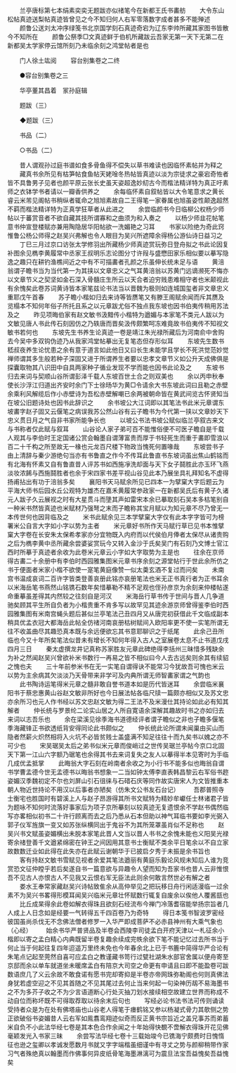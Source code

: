 <!-- { "loadSidebar": true } -->
　　兰亭唐标第七本绢素奕奕无题跋亦似禇笔今在新都王氏书畵舫 
　　大令东山松帖真迹送梨帖真迹皆曾见之今不知归何人右军零落数字成者甚多不能殚述 
　　颜鲁公送刘太冲序绿笺书北京国学刻石真迹奇宕为辽东李帅所藏其家图书皆散今不知所在 
　　颜鲁公祭季□文真迹鲜于伯机所藏跋云吾家无第一天下无第二在新都吴太学家停云馆所刻乃未临余刻之鸿堂帖者是也 

　　门人徐土竑阅 
　　容台别集卷之二终 

　　●容台别集卷之三 

　　华亭董其昌着　冡孙庭辑 

　　题跋（三） 

　　◆题跋（三） 

　　书品（二） 

　　○书品（二） 

　　昔人谓观孙过庭书谱如食多骨鱼得不偿失以草书难读也因临怀素帖并为释之 
　　藏真书余所见有枯笋帖食鱼帖天姥唫冬热帖皆真迹以淡为宗徒求之豪宕奇恠者皆不具鲁男子见者也颜平原云张长史虽天姿超逸妙糿古今而楷法精详特为真正吁素师之衣钵学书者请以一瓣香供养之 
　　余每临怀素自叙帖皆以大令笔意求之黄长睿云米芾见阁帖书稍纵者辄命之旭旭素故自二王得笔一家眷属也旭虽姿性颠逸超然不羁而楷法精详特为正真学狂草者从此进之 
　　余尝临颜书今日临柳公权杨少师帖以于蕃赏音者不欲自藏其技所谓寡和之曲须为和入奏之 
　　以杨少师韭花帖笔意书仲宣登楼赋亦兼用陶隐居华阳帖欲一洗媚艳之习耳 
　　书家以险绝为奇此窍惟鲁公杨公师得之赵吴兴弗解也令人眼目为吴兴所遮障余得杨公游仙诗日益习之 
　　丁巳三月过京口访张太学修羽出所藏杨少师真迹赏玩弥日登舟拟之书此论因复补图余见檇李黄履常中丞家王叔明乐志论图分寸许叚与盛懋田家乐相似要以摹写隐逸之趣只在耕钓渔樵间近之中有不可描畵者孔颜之乐虽伸长统未足与语 
　　黄涪翁谓子瞻书当为当代第一为其挟以文章忠义之气耳黄涪翁以苏黄门远谪濒死不悔亦以文章节义之契坚如金石深入骨髓庄生所云以天合者迫穷贱患难相守者也米颠视此有余愧矣此卷苏词黄诗皆本家笔兹论书法当以晋魏为极则如连城国玺者非文章忠义重耶戊午首春 
　　苏子瞻小楷如归去来诗等皆赝笔又有滕王阁赋余闻而斥其赝及览榻本不知何年俗子所托且系之以元章跋尤俗不独点我东坡也因书伯夷传稍用苏法及之 
　　昨见项晦伯家有赵文敏书汲黯传小楷特为遒媚与本家笔不类元人跋以为文敏见唐人书此传石刻因仿之乃轶唐而晋矣汲传颇繁呵冻难竟故书伯夷传不知视文敏书若何也 
　　东坡先生书养生论真迹一卷是靖江朱光禄所藏后为河南俞中舍购去今吴中多双钩伪迹乃从我家鸿堂帖摹出无复笔态但存形似耳 
　　东坡先生数书嵇叔夜养生论忧患之余有意于道言如此他日又曰长生未能学且学长不死洪觉范妙觉禅师谓其多生般若种子深固又进于所谓养生者要以忠孝文章节义如公升天成佛俱是探囊取物其八识田中自具两家种子循业发现不学而能也因书此论及之 
　　东坡书归去来词与契顺山谷所谓彭泽千载人东坡百世土合之则双美也 
　　余以丙申秋奉使长沙浮江归道出齐安时余门下士徐旸华为黄□令请余大书东坡此词曰且勒之赤壁余乘利风解缆后作小赤壁诗为吾松赤壁解嘲已余两被朝命皆在黄武间览古怀贤知当在坡公旧题诗处也因书此辞识之 
　　余书坡公大江词即以其笔法书此米元章谓东坡畵字赵子固又云偃笔之病误我苏公然山谷有云子瞻书为今代第一挟以文章妙天下忠义贯日月之气自非书家所能争长也 
　　以坡公书法书坡公赋似临兰亭叙古来文与书称者仅此赋与叙耳 
　　山谷论人家子弟可百不能惟俗便不可医子瞻自是千载人观其与李伯时王定国诸公赏会翰墨自谓薄富贵而厚于书轻死生而重于畵即雪浪以百二十千构之所至故无一椽也元龙百尺楼下物政当愧死何置喙哉 
　　东坡尝书子由上清辞与秦少游绝句当亦有书鲁直之作今不传耳此鲁直书东坡词虽出焦山鹤铭而有北海有怀素又自有鲁直昔人评苏书如西施凈洗却面与天下女子鬪胜此亦玉环飞燕淡妆浓餙与西施鬪胜者也余于宋四家书差平视山谷见此本乃展坐具礼拜知名不虚得扬甫拈出有功于涪翁多矣 
　　襄阳书天马赋余所见已四本一为擘窠大字后题云为平海大师书后园水丘公观特为雄杰在嘉禾黄履常参政家一在新都吴氏后有黄子久诸元人跋子久云展视之时有大星贯斗而墬其声如雷宋本余已摹取刻石吴本多枯笔别自一种米书然皆真迹也米赋材乃强弩之末而子瞻称其宝月赋以为知元章不尽乃曾无一本传世何也因背临及之 
　　米书此赋余见三本学擘窠大字仅有此本字字皆可为榜署米公自言大字如小字以势为主者 
　　米元章好书所作天马赋行草已见书本惟擘窠大字卷在长安朱太保希孝家亦分宜物既入内府而以代侯伯月俸者太保尽从诸贵购之后为檇李黄中丞所藏余尝婆娑赏玩今又转入金沙于氏矣吴门有石刻乃文博士官江西时所摹于真迹者余收为此卷米元章云小字如大字取势为主是也 
　　往余在京师得古畵二十余册中有李伯时西园雅集图米元章书序余刻之源堂帖行于世此余所仿之书于便面者米家小楷不欲使一寔笔黄庭像赞一似太羮玄酒不复过而问矣 
　　未南宫书温成哀词二百许字皆类登善哀册此铭亦哀册笔法也米无正书真行者为正书耳余以米海岳笔书燕然山铭镌石数年矣惜摹勒不精不足观也侄孙彦京为余刻来仲楼帖遂命重摹虽差得其内然较之往刻自是河汉 
　　米海岳行草书传于世间与晋人几争道驰矣顾其平生所自负者为小楷贵重不肯多写以故罕见其迹余游京师曾得鉴李伯时西园雅集图有米南宫蝇头题后甚似兰亭笔法己丑四月又从唐完初获借此千文临成副本稍具优孟衣冠大都海岳此帖全仿禇河南哀册枯树赋间入欧阳率更不使一实笔所谓无往不收盖曲尽其趣恐真本既与余远便欲忘其书意耶聊识之于纸尾 
　　此余己丑所临也今又十年所矣笔法似昔未有增长不知何年得入古人之室展卷太息不止书道戊戌四月三日 
　　秦太虚撰龙井记真称苏家胜友元章此碑绝得李括州三昧惜多残缺余为补之然闻赵吴兴曾欲补米书数行一再易之皆不相似曰今人去古远矣则余其有续貂之愧也夫 
　　三十年前参米书在无一实笔自谓得诀不能常习今犹故吾可愧也米云以势为主余病其欠淡淡乃天骨带来非学可及内典所谓无师智畵家谓之气韵也 
　　此书陶诗运笔得米元章之髓非敢自誉书道本如是历代皆迷耳 
　　余尝临米襄阳书于蔡忠惠黄山谷赵文敏非所好也今日展法帖各临尺牍一篇颇亦相似又及苏文忠亦余所习也元人作书经以苏文忠赵文敏为得二王法不及米漫仕其持论如此必有知其解者 
　　仲长统与罗景纶二论实山居之人所自寛语余深解其趣故时书之亦如归去来词以志吾乐也 
　　余在梁溪见徐季海书道德经评者谓子瞻似之非也子瞻多偃笔季海藏锋正书欲透纸背安得同论此书颇似之 
　　仲长统此论所谓未闻巢由买山而隐者然薪火炽然相将入火坑不必皆贫贱士盖盛满不知足往往十而九矣书以媿之亦不可少也 
　　宋吴琚吴太后之弟书似米元章而俊峭过之世传吴琚兰亭帖今京口北固天下第一江山六字额乃琚笔也余得其书去来词复失之友人以摹得半本见寄时为手临几成优孟抵掌 
　　此晦翁大字石刻在岭南者余收之为小行书不能多似也晦翁自谓书学曹孟德今世无孟德书以晦翁书想象一二当如钟太傅李直表韩昌黎云右军俗书趂姿媚汉季魏初定不尔也刘屏山引石徂徕与石碏石庆等同作故实唐宋人为文皆推重本朝人物近世持论不用汉以后事者亦陋矣（仿朱文公书友石台记） 
　　吾郡普照寺士衡宅也胜国时有碧溪上人与赵子昂游得其所书文赋特为精妙牟巘任士林诸君子皆为题咏不知何时流落好事家后为项子京所摹刻以较真迹无复遗恨余不学赵书偶然临写亦畧相似初书二十许行顾离而去之后乃悉从石本但助以神气耳临书要如李光弼入郭子仪军旌旗一变又如苏张纵横同出于鬼谷不为其所笼罩虽肖似不足称也 
　　赵吴兴书文赋虽姿媚横出未脱本家笔此晋人文当以晋人书书之余愧未能也义阳吴光禄寄余禇登善千文遒紧绵密在钟王之间因用其意书士衡赋不类余平日笔余以不自立家故数数迁业如此得在此失亦在此赋云谢朝华于已披启夕秀于未振是余书旨也 
　　客有持赵文敏书雪赋见视者余爱其笔法遒丽有黄庭乐毅论风规未知后人谁为竞赏恐文征仲瞠乎若后矣遂自书一篇意欲与异趣令人望而知为吾家书也昔人云非惟恨吾不见古人亦恨古人不见我又云恨右军无臣法此则余何敢言然世必有解之者 
　　娄水王奉常家藏赵吴兴诗帖致隹余从高仲举见之把玩移日舟行闲适漫临一过余素不为吴兴书畧得形模耳闻吴兴临米元章壮怀赋数行辄复自废余以俟他人覆酱瓿也 
　　比丘成杲得余此卷如解衣得珠且欲刻石经流布今禅门冷落耆宿能举扬宗旨者几人成上人日念如是经要一气转得五千四百卷乃为奇特 
　　得日本笺书智波罗密经彼国虽尚杀伐无不念佛法僧者修罗一入华严即成菩萨不必赤县神州有大乘气象也（心经） 
　　始余书华严普贤品及半卷会西陵李司徒孟白开府天津以一札征余小楷即以寄之孟白精心内典既留半卷复趣余续成完帙余欲下笔不能记忆过去所书当于何止当于何起往复四年迢遥万里终未免也今年春余北上已于书簏中简得华严合论有朱笔点记起至莞然自喜可应孟白之教谨藏书笥行过甓社湖朱水部官舍属以便舟寄至京邸而余以单车就道坐未暖席孟白有陪京大司空之命更有申请且曰即不能盈卷可跋数语庶几了义云余故不敢食诺有愿书完却寄抑是半卷亦帝网珠弥勒阁也何则真佛法身犹若虚空迎之不见其首随之不见其尾过去何止当来何起一句染神历刼不易海墨书之不为多芥子收之不为少言语道断心行处灭抽刀划水接续相空故建立世界而称成不动自位而称坏既不可得取荐取以待余末后句也 
　　写经必论书法书法可传则诵读受持者众是为在处有佛塔庙也山谷老人得笔于瘗鹤铭又参以杨凝式骨力其欹侧之势正欲破俗书姿媚昔人云右军如鳯翥鸾翔迹似奇而反正黄书宗旨近之盖兄事苏而弟蓄米自负不小此法华经七卷是其本色合作余闻之十年始得快覩不啻解衣得珠开花见佛毫颖发光入书家三昧 
　　余尝写法华经七卷十三载始竣今已镌海宁颇费时日愧惰征也逊之玺卿以孝诚发愿数月书就又字字端楷虽细谨中有寻丈之势与颜柳稍带作家习气者殊绝真以翰墨而作佛事何异皮纸骨笔海墨淋漓可为震旦法宝吾益愧矣吾益愧矣 
